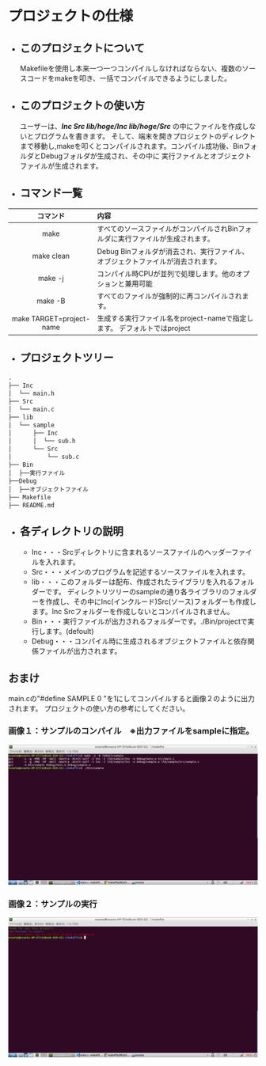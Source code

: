 # プロジェクトの仕様
- ## このプロジェクトについて
  Makefileを使用し本来一つ一つコンパイルしなければならない、複数のソースコードをmakeを叩き、一括でコンパイルできるようにしました。
- ## このプロジェクトの使い方
  ユーザーは、***Inc Src lib/hoge/Inc lib/hoge/Src*** の中にファイルを作成しないとプログラムを書きます。
そして、端末を開きプロジェクトのディレクトまで移動し,makeを叩くとコンパイルされます。コンパイル成功後、BinフォルダとDebugフォルダが生成され、その中に
実行ファイルとオブジェクトファイルが生成されます。
- ## コマンド一覧
| コマンド | 内容 |
|:---------:|:------------------------------------------------------|
| make | すべてのソースファイルがコンパイルされBinフォルダに実行ファイルが生成されます。 |
| make clean | Debug Binフォルダが消去され、実行ファイル、オブジェクトファイルが消去されます。 |
| make -j | コンパイル時CPUが並列で処理します。他のオプションと兼用可能 |
| make -B | すべてのファイルが強制的に再コンパイルされます。 |
| make TARGET=project-name | 生成する実行ファイル名をproject-nameで指定します。 デフォルトではproject |


- ## プロジェクトツリー
~~~:txt
.
├── Inc
│  └── main.h
├── Src
│  └── main.c
├── lib
│  └── sample
│      ├── Inc
│      │  └── sub.h
│      └── Src
│          └── sub.c
├── Bin
│  ├──実行ファイル
├──Debug
│  ├──オブジェクトファイル
├── Makefile
├── README.md
~~~
- ## 各ディレクトリの説明
    - Inc・・・Srcディレクトリに含まれるソースファイルのヘッダーファイルを入れます。
    - Src・・・メインのプログラムを記述するソースファイルを入れます。
    - lib・・・このフォルダーは配布、作成されたライブラリを入れるフォルダーです。
      ディレクトリツリーのsampleの通り各ライブラリのフォルダーを作成し、その中にInc(インクルード)Src(ソース)フォルダーも作成します。Inc Srcフォルダーを作成しないとコンパイルされません。
    - Bin・・・実行ファイルが出力されるフォルダーです。./Bin/projectで実行します。(defoult)
    - Debug・・・コンパイル時に生成されるオブジェクトファイルと依存関係ファイルが出力されます。

## おまけ
  main.cの"#define SAMPLE 0 "を1にしてコンパイルすると画像２のように出力されます。
  プロジェクトの使い方の参考にしてください。
### 画像１：サンプルのコンパイル　※出力ファイルをsampleに指定。
![pic1](pictures/compile.png)
### 画像２：サンプルの実行
![pic2](pictures/output.png)
